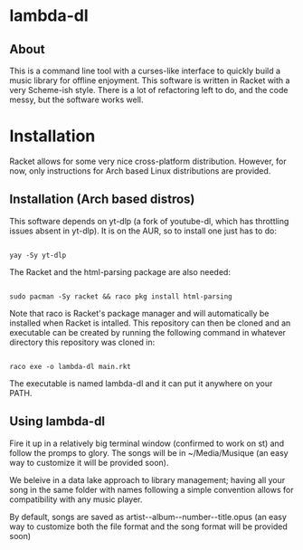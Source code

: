# lambda-dl
## About

This is a command line tool with a curses-like interface to quickly build a music library for offline enjoyment. This software is written in Racket with a very Scheme-ish style. There is a lot of refactoring left to do, and the code messy, but the software works well.

# Installation

Racket allows for some very nice cross-platform distribution. However, for now, only instructions for Arch based Linux distributions are provided.

## Installation (Arch based distros)

This software depends on yt-dlp (a fork of youtube-dl, which has throttling issues absent in yt-dlp). It is on the AUR, so to install one just has to do: 

```

yay -Sy yt-dlp

```

The Racket and the html-parsing package are also needed:

```

sudo pacman -Sy racket && raco pkg install html-parsing

```

Note that raco is Racket's package manager and will automatically be installed when Racket is intalled. This repository can then be cloned and an executable can be created by running the following command in whatever directory this repository was cloned in:

```

raco exe -o lambda-dl main.rkt

```

The executable is named lambda-dl and it can put it anywhere on your PATH.

## Using lambda-dl

Fire it up in a relatively big terminal window (confirmed to work on st) and follow the promps to glory. The songs will be in ~/Media/Musique (an easy way to customize it will be provided soon). 

We beleive in a data lake approach to library management; having all your song in the same folder with names following a simple convention allows for compatibility with any music player. 

By default, songs are saved as artist--album--number--title.opus (an easy way to customize both the file format and the song format will be provided soon)
